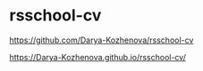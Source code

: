 # rsschool-cv

https://github.com/Darya-Kozhenova/rsschool-cv

https://Darya-Kozhenova.github.io/rsschool-cv/
